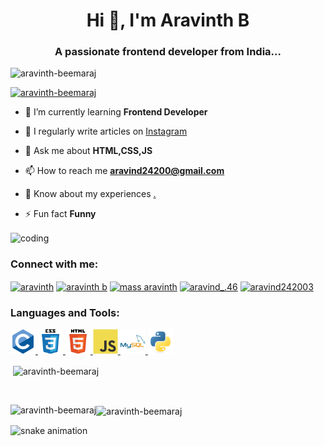 <h1 align="center">Hi 👋, I'm Aravinth B</h1>
<h3 align="center">A passionate frontend developer from India...</h3>


<p align="left"> <img src="https://komarev.com/ghpvc/?username=aravinth-beemaraj&label=Profile%20views&color=0e75b6&style=flat" alt="aravinth-beemaraj" /> </p>

<p align="left"> <a href="https://github.com/ryo-ma/github-profile-trophy"><img src="https://github-profile-trophy.vercel.app/?username=aravinth-beemaraj" alt="aravinth-beemaraj" /></a> </p>

- 🌱 I’m currently learning **Frontend Developer**

- 📝 I regularly write articles on [Instagram](Instagram)

- 💬 Ask me about **HTML,CSS,JS**

- 📫 How to reach me **aravind24200@gmail.com**

- 📄 Know about my experiences [.](.)

- ⚡ Fun fact **Funny**
 <img align ="center" alt="coding" width="400"  height="300" src="https://media4.giphy.com/media/v1.Y2lkPTc5MGI3NjExYTk1bnNpcXl4aGZ2dTlhOGhzMnVvZTAzM3B0YXh5OG03NXh3cmhmcCZlcD12MV9pbnRlcm5hbF9naWZfYnlfaWQmY3Q9Zw/qgQUggAC3Pfv687qPC/giphy.gif">

<h3 align="left">Connect with me:</h3>
<p align="left">
<a href="https://dev.to/aravinth" target="blank"><img align="center" src="https://raw.githubusercontent.com/rahuldkjain/github-profile-readme-generator/master/src/images/icons/Social/devto.svg" alt="aravinth" height="30" width="40" /></a>
<a href="https://linkedin.com/in/aravinth b" target="blank"><img align="center" src="https://raw.githubusercontent.com/rahuldkjain/github-profile-readme-generator/master/src/images/icons/Social/linked-in-alt.svg" alt="aravinth b" height="30" width="40" /></a>
<a href="https://fb.com/mass aravinth" target="blank"><img align="center" src="https://raw.githubusercontent.com/rahuldkjain/github-profile-readme-generator/master/src/images/icons/Social/facebook.svg" alt="mass aravinth" height="30" width="40" /></a>
<a href="https://instagram.com/aravind_.46" target="blank"><img align="center" src="https://raw.githubusercontent.com/rahuldkjain/github-profile-readme-generator/master/src/images/icons/Social/instagram.svg" alt="aravind_.46" height="30" width="40" /></a>
<a href="https://www.codechef.com/users/aravind242003" target="blank"><img align="center" src="https://cdn.jsdelivr.net/npm/simple-icons@3.1.0/icons/codechef.svg" alt="aravind242003" height="30" width="40" /></a>
</p>

<h3 align="left">Languages and Tools:</h3>
<p align="left"> <a href="https://www.cprogramming.com/" target="_blank" rel="noreferrer"> <img src="https://raw.githubusercontent.com/devicons/devicon/master/icons/c/c-original.svg" alt="c" width="40" height="40"/> </a> <a href="https://www.w3schools.com/css/" target="_blank" rel="noreferrer"> <img src="https://raw.githubusercontent.com/devicons/devicon/master/icons/css3/css3-original-wordmark.svg" alt="css3" width="40" height="40"/> </a> <a href="https://www.w3.org/html/" target="_blank" rel="noreferrer"> <img src="https://raw.githubusercontent.com/devicons/devicon/master/icons/html5/html5-original-wordmark.svg" alt="html5" width="40" height="40"/> </a> <a href="https://developer.mozilla.org/en-US/docs/Web/JavaScript" target="_blank" rel="noreferrer"> <img src="https://raw.githubusercontent.com/devicons/devicon/master/icons/javascript/javascript-original.svg" alt="javascript" width="40" height="40"/> </a> <a href="https://www.mysql.com/" target="_blank" rel="noreferrer"> <img src="https://raw.githubusercontent.com/devicons/devicon/master/icons/mysql/mysql-original-wordmark.svg" alt="mysql" width="40" height="40"/> </a> <a href="https://www.python.org" target="_blank" rel="noreferrer"> <img src="https://raw.githubusercontent.com/devicons/devicon/master/icons/python/python-original.svg" alt="python" width="40" height="40"/> </a> </p>
<p>&nbsp;<img align="center" src="https://github-readme-stats.vercel.app/api?username=aravinth-beemaraj&show_icons=true&locale=en" alt="aravinth-beemaraj" /></p>
<br>
                                             <p><img align="left" src="https://github-readme-stats.vercel.app/api/top-langs?username=aravinth-beemaraj&show_icons=true&locale=en&layout=compact" alt="aravinth-beemaraj" /></p>
<p><img align="center" src="https://github-readme-streak-stats.herokuapp.com/?user=aravinth-beemaraj&" alt="aravinth-beemaraj" /></p>


![snake animation](https://github.com/Aravinth-Beemaraj/Aravinth-Beemaraj/blob/output/github-contribution-grid-snake2.svg)
